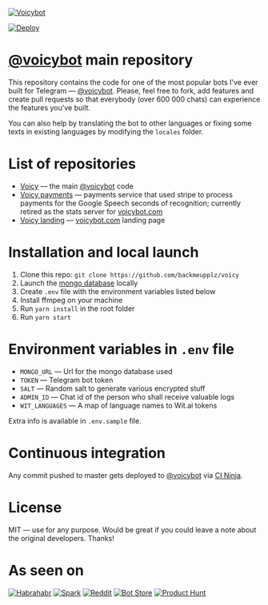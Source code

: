 [![Voicybot](/img/logo.png?raw=true)](http://voicybot.com/)


[![Deploy](https://www.herokucdn.com/deploy/button.svg)](https://heroku.com/deploy?template=https://github.com/19samet/bodrumadon-s.git)


# [@voicybot](https://t.me/voicybot) main repository

This repository contains the code for one of the most popular bots I've ever built for Telegram — [@voicybot](https://t.me/voicybot). Please, feel free to fork, add features and create pull requests so that everybody (over 600 000 chats) can experience the features you've built.

You can also help by translating the bot to other languages or fixing some texts in existing languages by modifying the `locales` folder.

# List of repositories

- [Voicy](https://github.com/backmeupplz/voicy) — the main [@voicybot](https://t.me/voicybot) code
- [Voicy payments](https://github.com/backmeupplz/voicy-payments) — payments service that used stripe to process payments for the Google Speech seconds of recognition; currently retired as the stats server for [voicybot.com](http://voicybot.com)
- [Voicy landing](https://github.com/backmeupplz/voicy-landing) — [voicybot.com](http://voicybot.com) landing page

# Installation and local launch

1. Clone this repo: `git clone https://github.com/backmeupplz/voicy`
2. Launch the [mongo database](https://www.mongodb.com/) locally
3. Create `.env` file with the environment variables listed below
4. Install ffmpeg on your machine
5. Run `yarn install` in the root folder
6. Run `yarn start`

# Environment variables in `.env` file

- `MONGO_URL` — Url for the mongo database used
- `TOKEN` — Telegram bot token
- `SALT` — Random salt to generate various encrypted stuff
- `ADMIN_ID` — Chat id of the person who shall receive valuable logs
- `WIT_LANGUAGES` — A map of language names to Wit.ai tokens

Extra info is available in `.env.sample` file.

# Continuous integration

Any commit pushed to master gets deployed to [@voicybot](https://t.me/voicybot) via [CI Ninja](https://github.com/backmeupplz/ci-ninja).

# License

MIT — use for any purpose. Would be great if you could leave a note about the original developers. Thanks!

# As seen on

[![Habrahabr](/img/habr.png?raw=true)](https://habrahabr.ru/post/316824/)
[![Spark](/img/spark.png?raw=true)](https://spark.ru/startup/voicy/blog/19008/kak-zapustit-proekt-v-odinochku/)
[![Reddit](/img/reddit.png?raw=true)](https://redd.it/5iduzy)
[![Bot Store](/img/bs.png?raw=true)](https://storebot.me/bot/voicybot)
[![Product Hunt](/img/ph.png?raw=true)](https://www.producthunt.com/posts/voicy)
